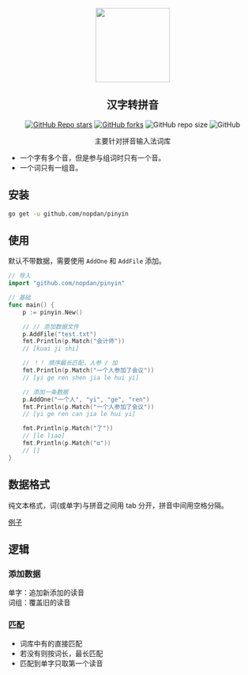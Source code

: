 <div align="center">

<img src="logo.png"  width="150" height="150"> </img>

## 汉字转拼音

[![GitHub Repo stars](https://img.shields.io/github/stars/nopdan/pinyin)](https://github.com/nopdan/pinyin/stargazers)
[![GitHub forks](https://img.shields.io/github/forks/nopdan/pinyin)](https://github.com/nopdan/pinyin/network/members)
![GitHub repo size](https://img.shields.io/github/repo-size/nopdan/pinyin)
![GitHub](https://img.shields.io/github/license/nopdan/pinyin)

主要针对拼音输入法词库

</div>

- 一个字有多个音，但是参与组词时只有一个音。
- 一个词只有一组音。

## 安装

```sh
go get -u github.com/nopdan/pinyin
```

## 使用

默认不带数据，需要使用 `AddOne` 和 `AddFile` 添加。

```go
// 导入
import "github.com/nopdan/pinyin"

// 基础
func main() {
	p := pinyin.New()

	// // 添加数据文件
	p.AddFile("test.txt")
	fmt.Println(p.Match("会计师"))
	// [kuai ji shi]

	// ！！ 顺序最长匹配，人参 / 加
	fmt.Println(p.Match("一个人参加了会议"))
	// [yi ge ren shen jia le hui yi]

	// 添加一条数据
	p.AddOne("一个人", "yi", "ge", "ren")
	fmt.Println(p.Match("一个人参加了会议"))
	// [yi ge ren can jia le hui yi]

	fmt.Println(p.Match("了"))
	// [le liao]
	fmt.Println(p.Match("α"))
	// []
}

```

## 数据格式

纯文本格式，词(或单字)与拼音之间用 tab 分开，拼音中间用空格分隔。

[例子](test.txt)

## 逻辑

### 添加数据

单字：追加新添加的读音  
词组：覆盖旧的读音

### 匹配

- 词库中有的直接匹配
- 若没有则按词长，最长匹配
- 匹配到单字只取第一个读音

